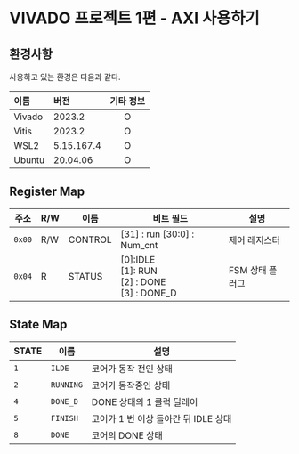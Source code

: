 # VIVADO 프로젝트 1편 - AXI 사용하기 
## 환경사항
사용하고 있는 환경은 다음과 같다.

| 이름                      | 버전       | 기타 정보 |
| :-------------------------------| :-----------------| :-------: |
| Vivado			| 2023.2		| O	|
| Vitis			| 2023.2		| O	|
| WSL2			| 5.15.167.4	| O	|
| Ubuntu			| 20.04.06	| O	|

 ## Register Map

| 주소   | R/W      |이름      | 비트 필드     | 설명                     |
|--------|----------|----------|---------------|--------------------------|
| `0x00` |  R/W    |CONTROL       | [31] : run [30:0] : Num_cnt        | 제어 레지스터            |
| `0x04` |   R   |STATUS        | [0]:IDLE <br> [1]: RUN <br>[2] : DONE <br> [3] : DONE_D | FSM 상태 플러그    |
   

## State Map

| STATE  |   이름    |  설명                     |
|--------|----------|---------------------------|
| `1`    |  `ILDE`  | 코어가 동작  전인 상태           |
| `2`    | `RUNNING`| 코어가 동작중인 상태              |
| `4`    | `DONE_D` | DONE 상태의 1 클럭 딜레이 |
| `5`    |  `FINISH`| 코어가 1 번 이상 돌아간 뒤 IDLE 상태 |
| `8`    |  `DONE`  | 코어의 DONE 상태 |


